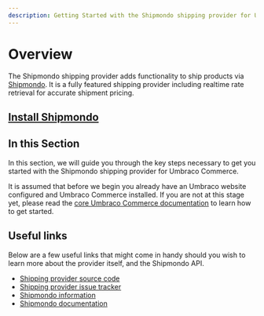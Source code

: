 ```yaml
---
description: Getting Started with the Shipmondo shipping provider for Umbraco Commerce.
---
```


# Overview

The Shipmondo shipping provider adds functionality to ship products via [Shipmondo](https://www.shipmondo.com/). It is a fully featured shipping provider including realtime rate retrieval for accurate shipment pricing.

## [Install Shipmondo](../install-shipping-providers.md)

## In this Section

In this section, we will guide you through the key steps necessary to get you started with the Shipmondo shipping provider for Umbraco Commerce.

It is assumed that before we begin you already have an Umbraco website configured and Umbraco Commerce installed. If you are not at this stage yet, please read the [core Umbraco Commerce documentation](https://docs.umbraco.com/umbraco-commerce/) to learn how to get started.

## Useful links

Below are a few useful links that might come in handy should you wish to learn more about the provider itself, and the Shipmondo API.

* [Shipping provider source code](https://github.com/umbraco/Umbraco.Commerce.ShippingProviders.Shipmondo)
* [Shipping provider issue tracker](https://github.com/umbraco/Umbraco.Commerce.ShippingProviders.DHhl/issues)
* [Shipmondo information](https://www.shipmondo.com/)
* [Shipmondo documentation](https://app.shipmondo.com/api/public/v3/specification#/)
